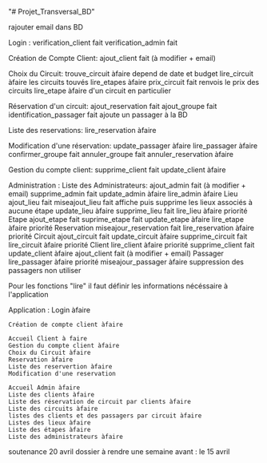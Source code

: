 "# Projet_Transversal_BD" 

rajouter email dans BD

Login :
	verification_client fait
	verification_admin fait

Création de Compte Client:
	ajout_client fait (à modifier  + email)

Choix du Circuit:
	trouve_circuit àfaire
		depend de date et budget
	lire_circuit àfaire
		les circuits touvés
	lire_etapes àfaire
	prix_circuit fait
		renvois le prix des circuits
	lire_etape àfaire
		d'un circuit en particulier

Réservation d'un circuit:
	ajout_reservation fait
	ajout_groupe fait
	identification_passager fait
		ajoute un passager à la BD

Liste des reservations:
	lire_reservation àfaire

Modification d'une réservation:
	update_passager àfaire
	lire_passager àfaire
	confirmer_groupe fait
	annuler_groupe fait
	annuler_reservation àfaire

Gestion du compte client:
	supprime_client fait
	update_client àfaire

Administration :
	Liste des Administrateurs:
		ajout_admin fait (à modifier + email)
		supprime_admin fait
		update_admin àfaire
		lire_admin àfaire
	Lieu
		ajout_lieu fait
		miseajout_lieu fait
			affiche puis supprime les lieux associés à aucune étape
		update_lieu àfaire
		supprime_lieu fait
		lire_lieu àfaire priorité
	Etape
		ajout_etape fait
		suprime_etape fait
		update_etape àfaire
		lire_etape àfaire priorité
	Reservation
		miseajour_reservation fait
		lire_reservation àfaire priorité
	Circuit
		ajout_circuit fait
		update_circuit àfaire
		supprime_circuit fait
		lire_circuit àfaire priorité
	Client
		lire_client àfaire priorité
		supprime_client fait
		update_client àfaire
		ajout_client fait (à modifier  + email)
	Passager
		lire_passager àfaire priorité
		miseajour_passager àfaire
			suppression des passagers non utiliser
	
Pour les fonctions "lire" il faut définir les informations nécéssaire à l'application

Application :
	Login àfaire

	Création de compte client àfaire

	Accueil Client à faire
	Gestion du compte client àfaire
	Choix du Circuit àfaire
	Reservation àfaire
	Liste des reservertion àfaire
	Modification d'une reservation

	Accueil Admin àfaire
	Liste des clients àfaire
	Liste des réservation de circuit par clients àfaire
	Liste des circuits àfaire
	listes des clients et des passagers par circuit àfaire
	Listes des lieux àfaire
	Liste des étapes àfaire
	Liste des administrateurs àfaire


soutenance 20 avril
dossier à rendre une semaine avant : le 15 avril